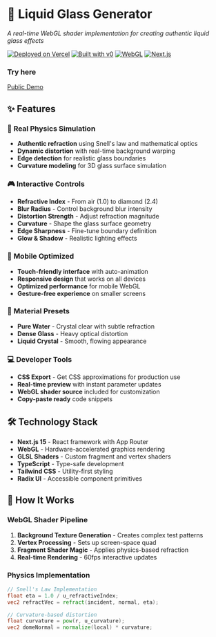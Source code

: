 # 🌊 Liquid Glass Generator

*A real-time WebGL shader implementation for creating authentic liquid glass effects*

[![Deployed on Vercel](https://img.shields.io/badge/Deployed%20on-Vercel-black?style=for-the-badge&logo=vercel)](https://vercel.com/johnas/v0-liquid-glass-generator)
[![Built with v0](https://img.shields.io/badge/Built%20with-v0.dev-black?style=for-the-badge)](https://v0.dev/chat/projects/RIunPoehfXW)
[![WebGL](https://img.shields.io/badge/WebGL-Powered-blue?style=for-the-badge&logo=webgl)](https://www.khronos.org/webgl/)
[![Next.js](https://img.shields.io/badge/Next.js-15-black?style=for-the-badge&logo=next.js)](https://nextjs.org/)

### Try here
[Public Demo](https://v0-liquid-glass-generator.vercel.app)

## ✨ Features

### 🔬 **Real Physics Simulation**
- **Authentic refraction** using Snell's law and mathematical optics
- **Dynamic distortion** with real-time background warping
- **Edge detection** for realistic glass boundaries
- **Curvature modeling** for 3D glass surface simulation

### 🎮 **Interactive Controls**
- **Refractive Index** - From air (1.0) to diamond (2.4)
- **Blur Radius** - Control background blur intensity
- **Distortion Strength** - Adjust refraction magnitude
- **Curvature** - Shape the glass surface geometry
- **Edge Sharpness** - Fine-tune boundary definition
- **Glow & Shadow** - Realistic lighting effects

### 📱 **Mobile Optimized**
- **Touch-friendly interface** with auto-animation
- **Responsive design** that works on all devices
- **Optimized performance** for mobile WebGL
- **Gesture-free experience** on smaller screens

### 🎨 **Material Presets**
- **Pure Water** - Crystal clear with subtle refraction
- **Dense Glass** - Heavy optical distortion
- **Liquid Crystal** - Smooth, flowing appearance

### 💻 **Developer Tools**
- **CSS Export** - Get CSS approximations for production use
- **Real-time preview** with instant parameter updates
- **WebGL shader source** included for customization
- **Copy-paste ready** code snippets

## 🛠️ Technology Stack

- **Next.js 15** - React framework with App Router
- **WebGL** - Hardware-accelerated graphics rendering
- **GLSL Shaders** - Custom fragment and vertex shaders
- **TypeScript** - Type-safe development
- **Tailwind CSS** - Utility-first styling
- **Radix UI** - Accessible component primitives

## 📖 How It Works

### WebGL Shader Pipeline

1. **Background Texture Generation** - Creates complex test patterns
2. **Vertex Processing** - Sets up screen-space quad
3. **Fragment Shader Magic** - Applies physics-based refraction
4. **Real-time Rendering** - 60fps interactive updates

### Physics Implementation

```glsl
// Snell's Law Implementation
float eta = 1.0 / u_refractiveIndex;
vec2 refractVec = refract(incident, normal, eta);

// Curvature-based distortion
float curvature = pow(r, u_curvature);
vec2 domeNormal = normalize(local) * curvature;
